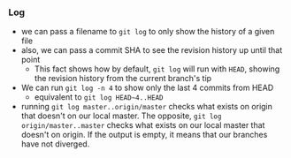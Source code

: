 
### Log
- we can pass a filename to `git log` to only show the history of a given file
- also, we can pass a commit SHA to see the revision history up until that point
	- This fact shows how by default, `git log` will run with `HEAD`, showing the revision history from the current branch's tip
- We can run `git log -n 4` to show only the last 4 commits from HEAD
	- equivalent to `git log HEAD~4..HEAD`
- running `git log master..origin/master` checks what exists on origin that doesn't on our local master. The opposite, `git log origin/master..master` checks what exists on our local master that doesn't on origin. If the output is empty, it means that our branches have not diverged.
